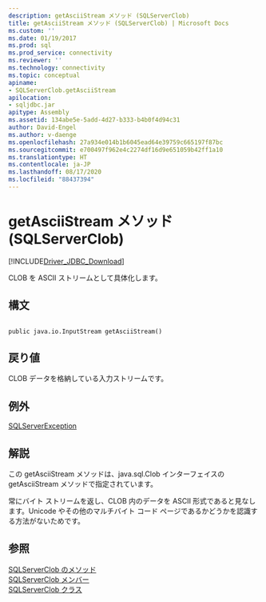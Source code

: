 ```yaml
---
description: getAsciiStream メソッド (SQLServerClob)
title: getAsciiStream メソッド (SQLServerClob) | Microsoft Docs
ms.custom: ''
ms.date: 01/19/2017
ms.prod: sql
ms.prod_service: connectivity
ms.reviewer: ''
ms.technology: connectivity
ms.topic: conceptual
apiname:
- SQLServerClob.getAsciiStream
apilocation:
- sqljdbc.jar
apitype: Assembly
ms.assetid: 134abe5e-5add-4d27-b333-b4b0f4d94c31
author: David-Engel
ms.author: v-daenge
ms.openlocfilehash: 27a934e014b1b6045ead64e39759c665197f87bc
ms.sourcegitcommit: e700497f962e4c2274df16d9e651059b42ff1a10
ms.translationtype: HT
ms.contentlocale: ja-JP
ms.lasthandoff: 08/17/2020
ms.locfileid: "88437394"
---
```

# <a name="getasciistream-method-sqlserverclob"></a>getAsciiStream メソッド (SQLServerClob)
[!INCLUDE[Driver_JDBC_Download](../../../includes/driver_jdbc_download.md)]

  CLOB を ASCII ストリームとして具体化します。  
  
## <a name="syntax"></a>構文  
  
```  
  
public java.io.InputStream getAsciiStream()  
```  
  
## <a name="return-value"></a>戻り値  
 CLOB データを格納している入力ストリームです。  
  
## <a name="exceptions"></a>例外  
 [SQLServerException](../../../connect/jdbc/reference/sqlserverexception-class.md)  
  
## <a name="remarks"></a>解説  
 この getAsciiStream メソッドは、java.sql.Clob インターフェイスの getAsciiStream メソッドで指定されています。  
  
 常にバイト ストリームを返し、CLOB 内のデータを ASCII 形式であると見なします。Unicode やその他のマルチバイト コード ページであるかどうかを認識する方法がないためです。  
  
## <a name="see-also"></a>参照  
 [SQLServerClob のメソッド](../../../connect/jdbc/reference/sqlserverclob-methods.md)   
 [SQLServerClob メンバー](../../../connect/jdbc/reference/sqlserverclob-members.md)   
 [SQLServerClob クラス](../../../connect/jdbc/reference/sqlserverclob-class.md)  
  
  
